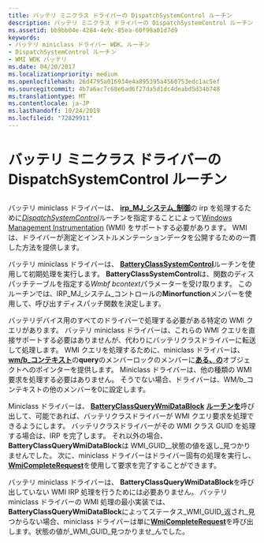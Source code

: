 ```yaml
---
title: バッテリ ミニクラス ドライバーの DispatchSystemControl ルーチン
description: バッテリ ミニクラス ドライバーの DispatchSystemControl ルーチン
ms.assetid: bb9bb04e-4284-4e9c-85ea-60f99a01d7d9
keywords:
- バッテリ miniclass ドライバー WDK、ルーチン
- DispatchSystemControl ルーチン
- WMI WDK バッテリ
ms.date: 04/20/2017
ms.localizationpriority: medium
ms.openlocfilehash: 26d4795a016934e4a895395a4560753edc1ac5ef
ms.sourcegitcommit: 4b7a6ac7c68e6ad6f27da5d1dc4deabd5d34b748
ms.translationtype: MT
ms.contentlocale: ja-JP
ms.lasthandoff: 10/24/2019
ms.locfileid: "72829911"
---
```

# <a name="dispatchsystemcontrol-routine-of-a-battery-miniclass-driver"></a>バッテリ ミニクラス ドライバーの DispatchSystemControl ルーチン


## <span id="ddk_dispatchsystemcontrol_routine_of_battery_miniclass_driver_dg"></span><span id="DDK_DISPATCHSYSTEMCONTROL_ROUTINE_OF_BATTERY_MINICLASS_DRIVER_DG"></span>


バッテリ miniclass ドライバーは、 [**irp\_MJ\_システム\_制御**](https://docs.microsoft.com/windows-hardware/drivers/kernel/irp-mj-system-control)の irp を処理するために[*DispatchSystemControl*](https://docs.microsoft.com/windows-hardware/drivers/ddi/wdm/nc-wdm-driver_dispatch)ルーチンを指定することによって[Windows Management Instrumentation](https://docs.microsoft.com/windows-hardware/drivers/kernel/implementing-wmi) (WMI) をサポートする必要があります。 WMI は、ドライバーが測定とインストルメンテーションデータを公開するための一貫した方法を提供します。

バッテリ miniclass ドライバーは、 [**BatteryClassSystemControl**](https://docs.microsoft.com/windows/desktop/api/batclass/nf-batclass-batteryclasssystemcontrol)ルーチンを使用して初期処理を実行します。 **BatteryClassSystemControl**は、関数のディスパッチテーブルを指定する*Wmbf bcontext*パラメーターを受け取ります。 このルーチンでは、IRP\_MJ\_システム\_コントロールの**Minorfunction**メンバーを使用して、呼び出すディスパッチ関数を決定します。

バッテリデバイス用のすべてのドライバーで処理する必要がある特定の WMI クエリがあります。 バッテリ miniclass ドライバーは、これらの WMI クエリを直接サポートする必要はありませんが、代わりにバッテリクラスドライバーに転送して処理します。 WMI クエリを処理するために、miniclass ドライバーは、 [**wm/b\_コンテキスト**](https://docs.microsoft.com/windows-hardware/drivers/ddi/wmilib/ns-wmilib-_wmilib_context)の**query**のメンバーロックのメンバーに[**ある、の**](https://docs.microsoft.com/windows-hardware/drivers/ddi/wmilib/nc-wmilib-wmi_query_datablock_callback)オブジェクトへのポインターを提供します。 Miniclass ドライバーは、他の種類の WMI 要求を処理する必要はありません。 そうでない場合、ドライバーは、WM/b\_コンテキストの他のメンバーを0に設定します。

Miniclass ドライバーは、 [**BatteryClassQueryWmiDataBlock**](https://docs.microsoft.com/windows/desktop/api/batclass/nf-batclass-batteryclassquerywmidatablock) [**ルーチンを**](https://docs.microsoft.com/windows-hardware/drivers/ddi/wmilib/nc-wmilib-wmi_query_datablock_callback)呼び出して、可能であれば、バッテリクラスドライバーが WMI クエリ要求を処理できるようにします。 バッテリクラスドライバーがその WMI クラス GUID を処理する場合は、IRP を完了します。 それ以外の場合、 **BatteryClassQueryWmiDataBlock**は WMI\_GUID\_\_状態の値を返し\_見つかりませんでした。 次に、miniclass ドライバーはドライバー固有の処理を実行し、 [**WmiCompleteRequest**](https://docs.microsoft.com/windows-hardware/drivers/ddi/wmilib/nf-wmilib-wmicompleterequest)を使用して要求を完了することができます。

バッテリ miniclass ドライバーは、 **BatteryClassQueryWmiDataBlock**を呼び出していない WMI IRP 処理を行うためには必要ありません。 バッテリ miniclass ドライバーの WMI 処理の最小実装では、 **BatteryClassQueryWmiDataBlock**によってステータス\_WMI\_GUID\_返され\_見つからない場合、miniclass ドライバーは単に[**WmiCompleteRequest**](https://docs.microsoft.com/windows-hardware/drivers/ddi/wmilib/nf-wmilib-wmicompleterequest)を呼び出します。状態の値が\_WMI\_GUID\_見つかりませ\_んでした。

 

 




